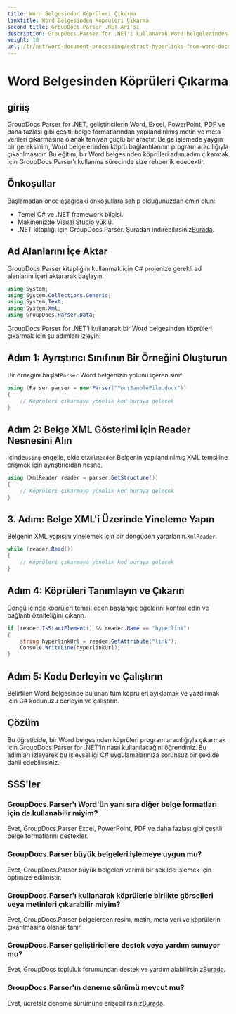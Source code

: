 ```yaml
---
title: Word Belgesinden Köprüleri Çıkarma
linktitle: Word Belgesinden Köprüleri Çıkarma
second_title: GroupDocs.Parser .NET API'si
description: GroupDocs.Parser for .NET'i kullanarak Word belgelerinden köprüleri nasıl çıkaracağınızı öğrenin. Kod örnekleri içeren adım adım kılavuz.
weight: 10
url: /tr/net/word-document-processing/extract-hyperlinks-from-word-document/
---
```


# Word Belgesinden Köprüleri Çıkarma

## giriiş
GroupDocs.Parser for .NET, geliştiricilerin Word, Excel, PowerPoint, PDF ve daha fazlası gibi çeşitli belge formatlarından yapılandırılmış metin ve meta verileri çıkarmasına olanak tanıyan güçlü bir araçtır. Belge işlemede yaygın bir gereksinim, Word belgelerinden köprü bağlantılarının program aracılığıyla çıkarılmasıdır. Bu eğitim, bir Word belgesinden köprüleri adım adım çıkarmak için GroupDocs.Parser'ı kullanma sürecinde size rehberlik edecektir.
## Önkoşullar
Başlamadan önce aşağıdaki önkoşullara sahip olduğunuzdan emin olun:
- Temel C# ve .NET framework bilgisi.
- Makinenizde Visual Studio yüklü.
-  .NET kitaplığı için GroupDocs.Parser. Şuradan indirebilirsiniz[Burada](https://releases.groupdocs.com/parser/net/).
## Ad Alanlarını İçe Aktar
GroupDocs.Parser kitaplığını kullanmak için C# projenize gerekli ad alanlarını içeri aktararak başlayın.
```csharp
using System;
using System.Collections.Generic;
using System.Text;
using System.Xml;
using GroupDocs.Parser.Data;
```
GroupDocs.Parser for .NET'i kullanarak bir Word belgesinden köprüleri çıkarmak için şu adımları izleyin:
## Adım 1: Ayrıştırıcı Sınıfının Bir Örneğini Oluşturun
 Bir örneğini başlat`Parser` Word belgenizin yolunu içeren sınıf.
```csharp
using (Parser parser = new Parser("YourSampleFile.docx"))
{
    // Köprüleri çıkarmaya yönelik kod buraya gelecek
}
```
## Adım 2: Belge XML Gösterimi için Reader Nesnesini Alın
 İçinde`using` engelle, elde et`XmlReader` Belgenin yapılandırılmış XML temsiline erişmek için ayrıştırıcıdan nesne.
```csharp
using (XmlReader reader = parser.GetStructure())
{
    // Köprüleri çıkarmaya yönelik kod buraya gelecek
}
```
## 3. Adım: Belge XML'i Üzerinde Yineleme Yapın
Belgenin XML yapısını yinelemek için bir döngüden yararlanın.`XmlReader`.
```csharp
while (reader.Read())
{
    // Köprüleri çıkarmaya yönelik kod buraya gelecek
}
```
## Adım 4: Köprüleri Tanımlayın ve Çıkarın
Döngü içinde köprüleri temsil eden başlangıç öğelerini kontrol edin ve bağlantı özniteliğini çıkarın.
```csharp
if (reader.IsStartElement() && reader.Name == "hyperlink")
{
    string hyperlinkUrl = reader.GetAttribute("link");
    Console.WriteLine(hyperlinkUrl);
}
```
## Adım 5: Kodu Derleyin ve Çalıştırın
Belirtilen Word belgesinde bulunan tüm köprüleri ayıklamak ve yazdırmak için C# kodunuzu derleyin ve çalıştırın.
## Çözüm
Bu öğreticide, bir Word belgesinden köprüleri program aracılığıyla çıkarmak için GroupDocs.Parser for .NET'in nasıl kullanılacağını öğrendiniz. Bu adımları izleyerek bu işlevselliği C# uygulamalarınıza sorunsuz bir şekilde dahil edebilirsiniz.

## SSS'ler
### GroupDocs.Parser'ı Word'ün yanı sıra diğer belge formatları için de kullanabilir miyim?
Evet, GroupDocs.Parser Excel, PowerPoint, PDF ve daha fazlası gibi çeşitli belge formatlarını destekler.
### GroupDocs.Parser büyük belgeleri işlemeye uygun mu?
Evet, GroupDocs.Parser büyük belgeleri verimli bir şekilde işlemek için optimize edilmiştir.
### GroupDocs.Parser'ı kullanarak köprülerle birlikte görselleri veya metinleri çıkarabilir miyim?
Evet, GroupDocs.Parser belgelerden resim, metin, meta veri ve köprülerin çıkarılmasına olanak tanır.
### GroupDocs.Parser geliştiricilere destek veya yardım sunuyor mu?
 Evet, GroupDocs topluluk forumundan destek ve yardım alabilirsiniz[Burada](https://forum.groupdocs.com/c/parser/17).
### GroupDocs.Parser'ın deneme sürümü mevcut mu?
 Evet, ücretsiz deneme sürümüne erişebilirsiniz[Burada](https://releases.groupdocs.com/).